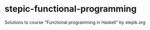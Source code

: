 # stepic-functional-programming
Solutions to course "Functional programming in Haskell" by stepik.org
